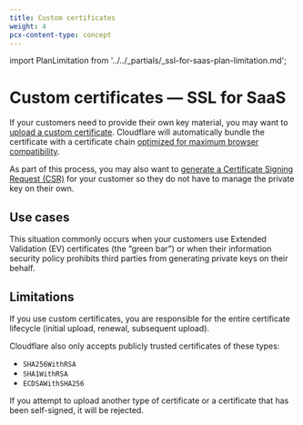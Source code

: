 ```yaml
---
title: Custom certificates
weight: 4
pcx-content-type: concept
---
```


import PlanLimitation from '../../_partials/_ssl-for-saas-plan-limitation.md';

# Custom certificates — SSL for SaaS

If your customers need to provide their own key material, you may want to [upload a custom certificate](uploading-certificates). Cloudflare will automatically bundle the certificate with a certificate chain [optimized for maximum browser compatibility](/edge-certificates/custom-certificates/bundling-methodologies#compatible).

As part of this process, you may also want to [generate a Certificate Signing Request (CSR)](certificate-signing-requests) for your customer so they do not have to manage the private key on their own.

<PlanLimitation />

## Use cases

This situation commonly occurs when your customers use Extended Validation (EV) certificates (the “green bar”) or when their information security policy prohibits third parties from generating private keys on their behalf.

## Limitations

If you use custom certificates, you are responsible for the entire certificate lifecycle (initial upload, renewal, subsequent upload).

Cloudflare also only accepts publicly trusted certificates of these types:

- `SHA256WithRSA`
- `SHA1WithRSA`
- `ECDSAWithSHA256`

If you attempt to upload another type of certificate or a certificate that has been self-signed, it will be rejected.

